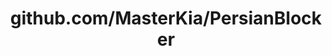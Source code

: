 ---
layout: post
title: github.com/MasterKia/PersianBlocker
categories: link
tags: [انگلیسی, گیت‌هاب, برنامه‌نویسی]
---